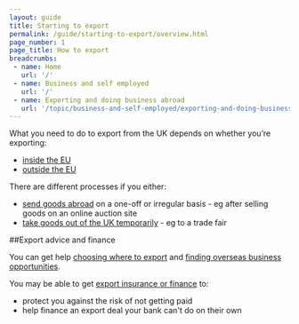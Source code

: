 ```yaml
---
layout: guide
title: Starting to export
permalink: /guide/starting-to-export/overview.html
page_number: 1
page_title: How to export
breadcrumbs:
 - name: Home
   url: '/'
 - name: Business and self employed
   url: '/'
 - name: Exporting and doing business abroad
   url: '/topic/business-and-self-employed/exporting-and-doing-business-abroad.html'   
---
```


What you need to do to export from the UK depends on whether you’re exporting:

- [inside the EU](/starting-to-export/inside-the-eu)
- [outside the EU](/starting-to-export/outside-the-eu)

There are different processes if you either:

- [send goods abroad](/send-goods-abroad) on a one-off or irregular basis - eg after selling goods on an online auction site
- [take goods out of the UK temporarily](/guide/take-goods-out-uk-temporarily-for-business/overview.html) - eg to a trade fair

##Export advice and finance

You can get help [choosing where to export](/start/choosing-export-market-ukti.html) and [finding overseas business opportunities](/start/find-overseas-business-opportunities.html).

You may be able to get [export insurance or finance](/export-insurance-export-finance.html) to:

- protect you against the risk of not getting paid  
- help finance an export deal your bank can't do on their own   
